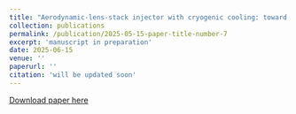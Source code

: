 ```yaml
---
title: "Aerodynamic-lens-stack injector with cryogenic cooling: toward shock-frozen high-density beams of macromolecules"
collection: publications
permalink: /publication/2025-05-15-paper-title-number-7
excerpt: 'manuscript in preparation'
date: 2025-06-15
venue: ''
paperurl: ''
citation: 'will be updated soon'
---
```


[Download paper here]()
